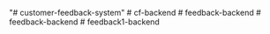 "# customer-feedback-system" 
#   c f - b a c k e n d  
 #   f e e d b a c k - b a c k e n d  
 #   f e e d b a c k - b a c k e n d  
 #   f e e d b a c k 1 - b a c k e n d  
 